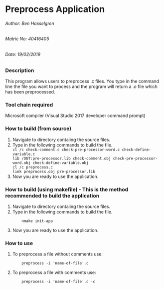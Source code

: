 <h1>Preprocess Application</h1>
<h6>Author: Ben Hasselgren</h6>
<h6>Matric No: 40416405</h6>
<h6>Date: 19/02/2019</h6>

<h3>Description</h3>

<p>This program allows users to preprocess .c files. You type in the command line the file you want to process and the program will return a .o file which has been preprocessed.</p>

<h3>Tool chain required</h3>
<p>Microsoft compiler (Visual Studio 2017 developer command prompt)</p>

<h3>How to build (from source)</h3>
<ol>
<li>Navigate to directory contaiing the source files.</li>
<li>Type in the following commands to build the file.</li>
	<code>cl /c check-comment.c check-pre-processor-word.c check-define-variable.c</code><br>
	<code>lib /OUT:pre-processor.lib check-comment.obj check-pre-processor-word.obj check-define-variable.obj</code><br>
	<code>cl /c preprocess.c</code><br>
	<code>link preprocess.obj pre-processor.lib</code>
<li>Now you are ready to use the application.</li>
</ol>

<h3>How to build (using makefile) - <bold>This is the method recommended to build the application</bold></h3>
<ol>
<li>Navigate to directory contaiing the source files.</li>
<li>Type in the following commands to build the file.</li>
	<code>
	nmake init-app
	</code>
<li>Now you are ready to use the application.</li>
</ol>

<h3>How to use</h3>
<ol>
<li>To preprocess a file <bold>without</bold> comments use:</li>
	<code>
	preprocess -i 'name-of-file'.c
	</code>
<li>To preprocess a file <bold>with</bold> comments use:</li>
	<code>
	preprocess -i 'name-of-file'.c -c
	</code>
</ol>
